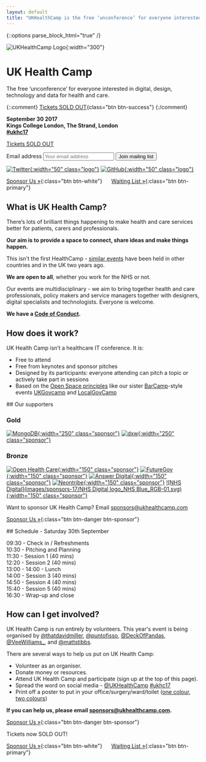 ```yaml
---
layout: default
title: "UKHealthCamp is the free ‘unconference’ for everyone interested in digital, design and data for health and care"
---
```

{::options parse_block_html="true" /}

<div class="jumbotron">

![UKHealthCamp Logo](images/ukhealthcamp_logo.png){:width="300"}

# UK Health Camp
The free ‘unconference’ for everyone interested in digital, design, technology and data for health and care.

{::comment}
[Tickets SOLD OUT](https://ti.to/ukhealthcamp/2017){class="btn btn-success"}
{:/comment}

**September 30 2017  
Kings College London, The Strand, London  
[#ukhc17](https://twitter.com/search?q=%23ukhc17)**

[Tickets SOLD OUT](https://ti.to/ukhealthcamp/2017)

<form action="//ukhealthcamp.us11.list-manage.com/subscribe/post?u=d6e1cdf0510d674a480518c55&amp;id=359b65b939" method="post">
<label class="sr-only" for="mce-EMAIL">Email address</label>
<input type="email" name="EMAIL" id="mce-EMAIL" placeholder="Your email address">
<button type="submit" class="btn btn-info" name="subscribe" id="mc-embedded-subscribe">Join mailing list</button>
</form>

[![Twitter](images/twitter_logo.png){:width="50" class="logo"}](https://twitter.com/UKHealthCamp)
[![GitHub](images/github_logo.png){:width="50" class="logo"}](https://github.com/UKHealthCamp)

</div>

<div class="section cta">

[Sponsor Us &raquo;][1]{:class="btn btn-white"}
&nbsp;&nbsp;&nbsp;&nbsp; [Waiting List &raquo;][2]{:class="btn btn-primary"}

[1]: https://paper.dropbox.com/doc/UKHealthCamp-sponsorship-VwrXp3lWzdGRqQo1PGf13
[2]: https://ti.to/ukhealthcamp/2017

</div>


<div class="section">

## What is UK Health Camp?
There’s lots of brilliant things happening to make health and care services better for patients, carers and professionals.

**Our aim is to provide a space to connect, share ideas and make things happen.**

This isn't the first HealthCamp - [similar events](https://en.wikipedia.org/wiki/HealthCamp) have been held in other countries and in the UK two years ago.

**We are open to all**, whether you work for the NHS or not.

Our events are multidisciplinary - we aim to bring together health and care professionals, policy makers and service managers together with designers, digital specialists and technologists. Everyone is welcome.

**We have a [Code of Conduct](/code-of-conduct).**

</div>


<div class="section blue">

## How does it work?
UK Health Camp isn’t a healthcare IT conference. It is:

- Free to attend
- Free from keynotes and sponsor pitches
- Designed by its participants: everyone attending can pitch a topic or actively take part in sessions
- Based on the [Open Space principles](https://en.wikipedia.org/wiki/Open_Space_Technology) like our sister [BarCamp](http://barcamp.org)-style events [UKGovcamp](http://www.ukgovcamp.com) and [LocalGovCamp](http://localgovdigital.info/localgovcamp/) 

</div>

<div class="section">
## Our supporters

### Gold
[![MongoDB](images/sponsors-17/mongodb-logo-rgb.jpg){:width="250" class="sponsor"}](https://www.mongodb.com/)
[![dxw](images/sponsors-17/dxw_black_and_white.jpg){:width="250" class="sponsor"}](https://www.dxw.com/)  

### Bronze
[![Open Health Care](images/openhealthcare.png){:width="150" class="sponsor"}](https://openhealthcare.org.uk/)
[![FutureGov](images/sponsors-17/FG_LOGO_BLACK.png){:width="150" class="sponsor"}](https://www.wearefuturegov.com/)
[![Answer Digital](images/sponsors-17/answer_digital_health.jpg){:width="150" class="sponsor"}](https://www.answerdigital.com/)
[![Neontribe](images/sponsors-17/neontribe_logo_black.png){:width="150" class="sponsor"}](https://www.neontribe.co.uk/)
[![NHS Digital](images/sponsors-17/NHS Digital logo_NHS Blue_RGB-01.svg){:width="150" class="sponsor"}](https://www.digital.nhs.uk/)

Want to sponsor UK Health Camp? Email [sponsors@ukhealthcamp.com](mailto:sponsors@ukhealthcamp.com)

[Sponsor Us &raquo;][1]{:class="btn btn-danger btn-sponsor"}

</div>

<div class="section orange">
## Schedule - Saturday 30th September

09:30 - Check in / Refreshments  
10:30 - Pitching and Planning  
11:30 - Session 1 (40 mins)  
12:20 - Session 2 (40 mins)  
13:00 - 14:00 - Lunch  
14:00 - Session 3 (40 mins)  
14:50 - Session 4 (40 mins)  
15:40 - Session 5 (40 mins)  
16:30 - Wrap-up and close  

</div>

<div class="section blue">

## How can I get involved?
UK Health Camp is run entirely by volunteers. This year's event is being organised by [@thatdavidmiller](http://twitter.com/thatdavidmiller), [@puntofisso](http://twitter.com/puntofisso), [@DeckOfPandas](http://twitter.com/deckofpandas), [@VeeWilliams_](http://twitter.com/VeeWilliams_), and [@mattstibbs](http://twitter.com/mattstibbs).

There are several ways to help us put on UK Health Camp:
- Volunteer as an organiser.
- Donate money or resources.
- Attend UK Health Camp and participate (sign up at the top of this page).
- Spread the word on social media - [@UKHealthCamp](https://twitter.com/UKHealthCamp) [#ukhc17](https://twitter.com/search?q=%23ukhc17&amp;src=typd)
- Print off a poster to put in your office/surgery/ward/toilet ([one colour](branding/posters/poster_mono.pdf), [two colours](branding/posters/poster_twocolours.pdf))

**If you can help us, please email [sponsors@ukhealthcamp.com](mailto:sponsors@ukhealthcamp.com).**

[Sponsor Us &raquo;][1]{:class="btn btn-danger btn-sponsor"}

</div>


<div class="section cta">

Tickets now SOLD OUT!

[Sponsor Us &raquo;][1]{:class="btn btn-white"}
&nbsp;&nbsp;&nbsp;&nbsp; [Waiting List &raquo;][2]{:class="btn btn-primary"}

</div>
